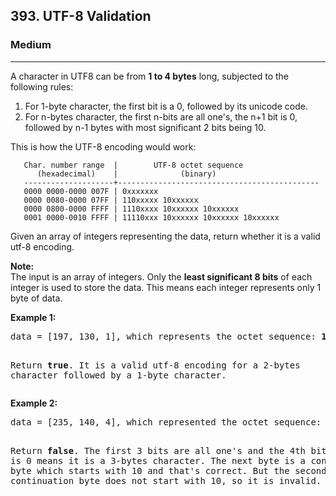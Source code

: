<h2>393. UTF-8 Validation</h2><h3>Medium</h3><hr><div><p>A character in UTF8 can be from <b>1 to 4 bytes</b> long, subjected to the following rules:</p>
<ol>
<li>For 1-byte character, the first bit is a 0, followed by its unicode code.</li>
<li>For n-bytes character, the first n-bits are all one's, the n+1 bit is 0, followed by n-1 bytes with most significant 2 bits being 10.</li>
</ol>
<p>This is how the UTF-8 encoding would work:</p>

<pre><code>   Char. number range  |        UTF-8 octet sequence
      (hexadecimal)    |              (binary)
   --------------------+---------------------------------------------
   0000 0000-0000 007F | 0xxxxxxx
   0000 0080-0000 07FF | 110xxxxx 10xxxxxx
   0000 0800-0000 FFFF | 1110xxxx 10xxxxxx 10xxxxxx
   0001 0000-0010 FFFF | 11110xxx 10xxxxxx 10xxxxxx 10xxxxxx
</code></pre>
<p>
Given an array of integers representing the data, return whether it is a valid utf-8 encoding.
</p>
<p>
<b>Note:</b><br>
The input is an array of integers. Only the <b>least significant 8 bits</b> of each integer is used to store the data. This means each integer represents only 1 byte of data.
</p>

<p>
<b>Example 1:</b>
</p><pre>data = [197, 130, 1], which represents the octet sequence: <b>11000101 10000010 00000001</b>.

Return <b>true</b>.
It is a valid utf-8 encoding for a 2-bytes character followed by a 1-byte character.
</pre>
<p></p>

<p>
<b>Example 2:</b>
</p><pre>data = [235, 140, 4], which represented the octet sequence: <b>11101011 10001100 00000100</b>.

Return <b>false</b>.
The first 3 bits are all one's and the 4th bit is 0 means it is a 3-bytes character.
The next byte is a continuation byte which starts with 10 and that's correct.
But the second continuation byte does not start with 10, so it is invalid.
</pre>
<p></p></div>